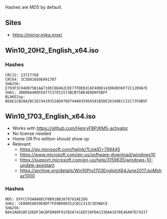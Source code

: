 Hashes are MD5 by default.

## Sites

- <https://mirror.mika.moe/>

## Win10_20H2_English_x64.iso

### Hashes

    CRC32: 23717768
    CRC64: 3C5D816E0EA91787
    SHA256: E793F3C94D075B1AA710EC8D462CEE77FDE82CAF400D143D68036F72C12D9A7E
    SHA1: 30DD6A48DFEA77C37E51573BCB75BE4EDD6FEBFF
    BLAKE2sp: BEAE1CB28A2BC2EC9410352AD976D744A935956501B5DE26160ECC22C7359B5F

## Win10_1703_English_x64.iso

-   Works with https://github.com/HenryFBP/KMS-activator
-   No license needed
-   Home OR Pro edition should show up
-   Relevant:
    -   <https://go.microsoft.com/fwlink/?LinkID=799445>
    -   <https://www.microsoft.com/en-us/software-download/windows10>
    -   <https://support.microsoft.com/en-us/help/3159635/windows-10-update-assistant>
    -   <https://archive.org/details/Win10Pro1703EnglishX64June2017.isoMshaz1000>


### Hashes

    MD5: EFFCCFDA8A8DCF0B91BB3878702AE2D8
    SHA1: CE8005A659E8DF7FE9B080352CB1C313C3E9ADCE
    SHA256: B842A801BF1DEDF3ACBFD909F91FB2A741EEF20FDA133DAA1878E46A07EC9237
